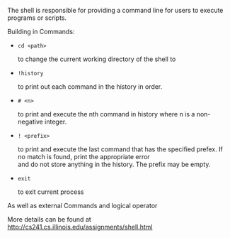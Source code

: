  The shell is responsible for providing a command line for users to execute programs or scripts.
 
 Building in Commands:
 
 - `cd <path>`
     
     to change the current working directory of the shell to <path>
     
 - `!history`
     
     to print out each command in the history in order. 
     
 - `# <n>`
 
     to print and execute the nth command in history where n is a non-negative integer.
     
 - `! <prefix>`
 
     to print and execute the last command that has the specified prefex. If no match is found, print the appropriate error   
     and do not store anything in the history. The prefix may be empty.
     
 - `exit`
 
     to exit current process
 
 As well as external Commands and logical operator
 
 
     
 
 More details can be found at http://cs241.cs.illinois.edu/assignments/shell.html
